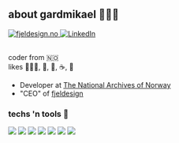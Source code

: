 ## about gardmikael 👨🏼‍💻

<div align="left">
	<a href="https://fjeldesign.no">
		<img src="https://img.shields.io/badge/fd-fjeldesign-orange" alt="fjeldesign.no" />
	</a>
	<a href="https://www.linkedin.com/in/gardmikael">
		<img src="https://img.shields.io/badge/LinkedIn-blue?style=flat&logo=linkedin&labelColor=blue" alt="LinkedIn">
	</a>
</div>

<br />

coder from 🇳🇴 <br />
likes 🧗🏼‍♂️, 🥁, 🍺, ☕️, 🎥

- Developer at [The National Archives of Norway](https://www.arkivverket.no/en)
- "CEO" of [fjeldesign](https://fjeldesign.no "Fjeldesign's Homepage")

### techs 'n tools 🔧
![](https://img.shields.io/badge/OS-mac-informational?style=flat&logo=linux&logoColor=white&color=2bbc8a)
![](https://img.shields.io/badge/Editor-vsCode-informational?style=flat&logo=visual-studio-code&logoColor=white&color=2bbc8a)
![](https://img.shields.io/badge/Code-php-informational?style=flat&logo=php&logoColor=white&color=2bbc8a)
![](https://img.shields.io/badge/Code-JavaScript-informational?style=flat&logo=javascript&logoColor=white&color=2bbc8a)
![](https://img.shields.io/badge/Code-react-informational?style=flat&logo=react&logoColor=white&color=2bbc8a)
![](https://img.shields.io/badge/Code-vue-informational?style=flat&logo=vuetify&logoColor=white&color=2bbc8a)
![](https://img.shields.io/badge/Code-laravel-informational?style=flat&logo=laravel&logoColor=white&color=2bbc8a)
